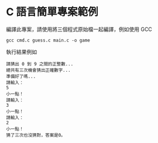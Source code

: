 # C 語言簡單專案範例

編譯此專案，請使用將三個程式原始檔一起編譯，例如使用 GCC

```gcc cmd.c guess.c main.c -o game```

執行結果例如

```$ game
請猜出 0 到 9 之間的正整數...
總共有三次機會猜出正確數字...
準備好了嗎...
請輸入：
5
小一點！
請輸入：
3
小一點！
請輸入：
2
小一點！
猜了三次也沒猜對，答案是0。
